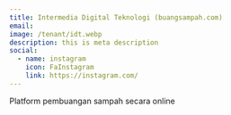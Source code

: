 ```yaml
---
title: Intermedia Digital Teknologi (buangsampah.com)
email: 
image: /tenant/idt.webp
description: this is meta description
social:
  - name: instagram
    icon: FaInstagram
    link: https://instagram.com/
---
```


Platform pembuangan sampah secara online
